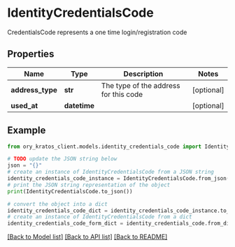 # IdentityCredentialsCode

CredentialsCode represents a one time login/registration code

## Properties

Name | Type | Description | Notes
------------ | ------------- | ------------- | -------------
**address_type** | **str** | The type of the address for this code | [optional] 
**used_at** | **datetime** |  | [optional] 

## Example

```python
from ory_kratos_client.models.identity_credentials_code import IdentityCredentialsCode

# TODO update the JSON string below
json = "{}"
# create an instance of IdentityCredentialsCode from a JSON string
identity_credentials_code_instance = IdentityCredentialsCode.from_json(json)
# print the JSON string representation of the object
print(IdentityCredentialsCode.to_json())

# convert the object into a dict
identity_credentials_code_dict = identity_credentials_code_instance.to_dict()
# create an instance of IdentityCredentialsCode from a dict
identity_credentials_code_form_dict = identity_credentials_code.from_dict(identity_credentials_code_dict)
```
[[Back to Model list]](../README.md#documentation-for-models) [[Back to API list]](../README.md#documentation-for-api-endpoints) [[Back to README]](../README.md)


